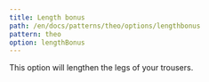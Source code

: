 ```yaml
---
title: Length bonus
path: /en/docs/patterns/theo/options/lengthbonus
pattern: theo
option: lengthBonus
---
```


This option will lengthen the legs of your trousers.